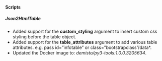 
#### Scripts

##### Json2HtmlTable

- Added support for the **custom_styling** argument to insert custom css styling before the table object.
- Added support for the **table_attributes** argument to add various table attributes. e.g. pass id=”infotable” or class=”bootstrapclass”/data*.
- Updated the Docker image to: *demisto/py3-tools:1.0.0.3205634*.